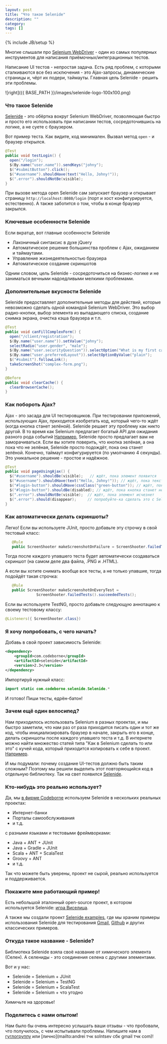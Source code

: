 ```yaml
---
layout: post
title: "Что такое Selenide"
description: ""
category: 
tags: []
---
```

{% include JB/setup %}

Многие слышали про [Selenium WebDriver](http://code.google.com/p/selenium/) - один из самых популярных инструментов для написания приёмочных/интеграционных тестов.

Написание UI тестов - непростая задача. Есть ряд проблем, с которыми сталкиваются все без исключения -
это Ajax-запросы, динамические страницы и, чёрт их подери, таймауты.
Главная цель Selenide - решить эти проблемы.

![right]({{ BASE_PATH }}/images/selenide-logo-100x100.png)

### Что такое Selenide
[Selenide](http://selenide.org) - это обёртка вокруг Selenium WebDriver, позволяющая быстро и просто его использовать при написании тестов, сосредоточившись на логике, а не суете с браузером.

Вот пример теста. Как видите, код минимален. Вызвал метод `open` - и браузер открылся.

```java
@Test
public void testLogin() {
  open("/login");
  $(By.name("user.name")).sendKeys("johny");
  $("#submitButton").click();
  $("#username").shouldHave(text("Hello, Johny!"));
  $(".error").shouldNotBe(visible);
}
```

При вызове метода open Selenide сам запускает браузер и открывает страницу `http://localhost:8080/login` (порт и хост конфигурируется, естественно). А также заботится о том, чтобы в конце браузер закрылся.

### Ключевые особенности Selenide
Если вкратце, вот главные особенности Selenide

+  Лаконичный синтаксис в духе jQuery
+  Автоматическое решение большинства проблем с Ajax, ожиданием и таймаутами.
+  Управление жизнедеятельностью браузера
+  Автоматическое создание скриншотов

Одним словом, цель Selenide - сосредоточиться на бизнес-логике и не заниматься вечными надоедливыми мелкими проблемами.

### Дополнительные вкусности Selenide
Selenide предоставляет дополнительные методы для действий, которые невозможно сделать одной командой Selenium WebDriver. Это выбор радио-кнопки, выбор элемента из выпадающего списка, создание снимка экрана, очистка кэша браузера и т.п.

```java
@Test
public void canFillComplexForm() {
  open("/client/registration");
  $(By.name("user.name")).setValue("johny");
  selectRadio("user.gender", "male");
  $(By.name("user.securityQuestion")).selectOption("What is my first car?");
  $(By.name("user.preferredLayout")).selectOptionByValue("plain");
  $("#submit").followLink();
  takeScreenShot("complex-form.png");
}

@Before
public void clearCache() {
  clearBrowserCache();
}
```

### Как побороть Ajax?

Ajax - это засада для UI тестировщиков.
При тестировании приложений, использующих Ajax, приходится изобретать код, который чего-то ждёт (когда кнопка станет зелёной).
Selenide решает эту проблему как никто другой. В то время как Selenium предлагает богатый API для ожидания разного рода
событий [Например](http://xpinjection.com/2013/04/04/waits-and-timeouts-in-webdriver/), Selenide
просто предлагает вам не заморачиваться. Если вы хотите поверить, что кнопка зелёная, а она пока
что не зелёная, Selenide просто подождёт, пока она станет зелёной. Конечно, таймаут конфигурируется
(по умолчанию 4 секунды). Это уникальное решение - простое и надёжное.

```java
@Test
public void pageUsingAjax() {
  $("#username").shouldBe(visible);   // ждёт, пока элемент появится
  $("#username").shouldHave(text("Hello, Johny!")); // ждёт, пока текст элемента изменится на "Hello, Johny!"
  $("#login-button").shouldHave(cssClass("green-button")); // ждёт, пока кнопка станет зелёной
  $("#login-button").shouldBe(disabled); // ждёт, пока кнопка станет неактивной
  $(".error").shouldNotBe(visible);  // ждёт, пока элемент исчезнет
  $(".error").should(disappear);     // попробуйте-ка сделать это с Selenium в одну строчку!
}
```

### Как автоматически делать скриншоты?
Легко! Если вы используете JUnit, просто добавьте эту строчку в свой тестовый класс:

```java
   @Rule
   public ScreenShooter makeScreenshotOnFailure = ScreenShooter.failedTests();
```

Тогда после каждого упавшего теста будет автоматически создаваться скриншот (на самом деле два файла, .PNG и .HTML).

А если вы хотите снимать вообще все тесты, а не только упавшие, тогда подойдёт такая строчка:

```java
   @Rule
   public ScreenShooter makeScreenshotOnEveryTest =
              ScreenShooter.failedTests().succeededTests();
```

Если вы используете TestNG, просто добавьте следующую аннотацию к своему тестовому классу:

```java
@Listeners({ ScreenShooter.class})
```

### Я хочу попробовать, с чего начать?

Добавь в свой проект зависимость Selenide:

```xml
<dependency>
    <groupId>com.codeborne</groupId>
    <artifactId>selenide</artifactId>
    <version>2.3</version>
</dependency>
```

Импортируй нужный класс:

```java
import static com.codeborne.selenide.Selenide.*
```

И готово! Пиши тесты, едрён-батон!

### Зачем ещё один велосипед?

Нам приходилось использовать Selenium в разных проектах, и мы быстро заметили, что нам раз от раза приходится писать один и тот же код, чтобы инициализировать браузер в начале, закрыть его в конце, делать скриншоты после каждого упавшего теста и т.д.
В интернете можно найти множество статей типа "Как в Selenium сделать то или это" с кучей кода, который приходится копировать к себе в проект. [Например](http://habrahabr.ru/post/114145/).

И мы подумали: почему создание UI-тестов должно быть таким сложным?
Поэтому мы решили выделить этот повторяющийся код в отдельную библиотеку. Так на свет появился [Selenide](http://selenide.org).


### Кто-нибудь это реально использует?
Да, мы <a href="http://ru.codeborne.com/" target="_blank">в фирме Codeborne</a> используем Selenide в нескольких реальных проектах:

*   Интернет-банки
*   Порталы самообслуживания
*   и т.д.

с разными языками и тестовыми фреймворками:
*   Java + ANT + JUnit
*   Java + Gradle + JUnit
*   Scala + ANT + ScalaTest
*   Groovy + ANT
*   и т.д.

Так что можете быть уверены, проект не сырой, реально используется и поддерживается.

### Покажите мне работающий пример!

Есть небольшой эталонный open-source проект, в котором используется Selenide: [игра Виселица](https://github.com/asolntsev/hangman).

А также мы создали проект [Selenide examples](https://github.com/codeborne/selenide_examples), где мы храним примеры использования
Selenide для тестирования [Gmail](https://github.com/codeborne/selenide_examples/tree/master/gmail/test/org/selenide/examples/gmail),
[Github](https://github.com/codeborne/selenide_examples/tree/master/github/test/org/selenide/examples/github)
и других классических примеров.

### Откуда такое название - Selenide?
Библиотека Selenide взяла своё название от химического элемента (Селен). А селениды - это соединения селена с  другими элементами.

Вот и у нас:

*   Selenide = Selenium + JUnit
*   Selenide = Selenium + TestNG
*   Selenide = Selenium + ScalaTest
*   Selenide = Selenium + что угодно

Химичьте на здоровье!

### Поделитесь с нами опытом!
Нам было бы очень интересно услышать ваши отзывы - что пробовали, что получилось, с чем испытывали проблемы.
Напишите нам в [гуглогруппу](mailto:selenide-ru@googlegroups.com) или [лично](mailto:andrei тчк solntsev сбк gmail тчк com)!

